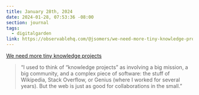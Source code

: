 ```yaml
---
title: January 28th, 2024
date: 2024-01-28, 07:53:36 -08:00
section: journal
tags:
  - digitalgarden
link: https://observablehq.com/@jsomers/we-need-more-tiny-knowledge-projects-heres-one
---
```

[We need more tiny knowledge projects](https://observablehq.com/@jsomers/we-need-more-tiny-knowledge-projects-heres-one)

> “I used to think of “knowledge projects” as involving a big mission, a big community, and a complex piece of software: the stuff of Wikipedia, Stack Overflow, or Genius (where I worked for several years). But the web is just as good for collaborations in the small.”

